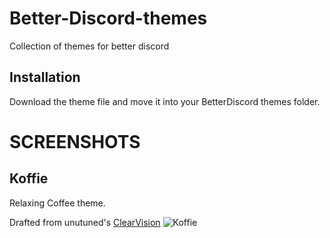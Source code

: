 # Better-Discord-themes
Collection of themes for better discord

## Installation
Download the theme file and move it into your BetterDiscord themes folder.



# SCREENSHOTS



## Koffie
Relaxing Coffee theme.

Drafted from unutuned's [ClearVision](https://betterdiscord.app/developer/untuned)
![Koffie](https://cdn.discordapp.com/attachments/892581894191992893/1089841391359758406/koffie.PNG)

